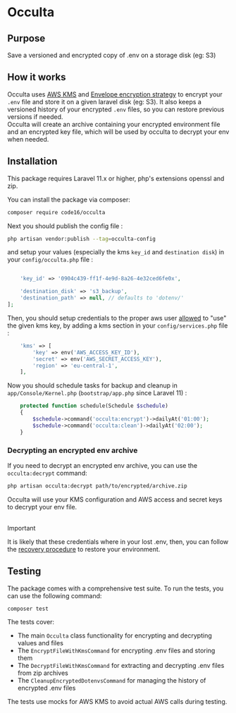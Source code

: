 # Occulta

## Purpose
Save a versioned and encrypted copy of .env on a storage disk (eg: S3)

## How it works
Occulta uses [AWS KMS](https://aws.amazon.com/kms/) and [Envelope encryption strategy](https://docs.aws.amazon.com/kms/latest/developerguide/kms-cryptography.html#enveloping) to encrypt your `.env` file and store it on a given laravel disk (eg: S3). 
It also keeps a versioned history of your encrypted `.env` files, so you can restore previous versions if needed.
<br>
Occulta will create an archive containing your encrypted environment file and an encrypted key file, which will be used by occulta to decrypt your env when needed.


## Installation
This package requires Laravel 11.x or higher, php's extensions openssl and zip.

You can install the package via composer:

```bash
composer require code16/occulta
```

Next you should publish the config file :

```bash
php artisan vendor:publish --tag=occulta-config
```

and setup your values (especially the kms `key_id` and `destination disk`) in your `config/occulta.php` file :

```php

    'key_id' => '0904c439-ff1f-4e9d-8a26-4e32ced6fe0x',

    'destination_disk' => 's3_backup',
    'destination_path' => null, // defaults to 'dotenv/'
];
```

Then, you should setup credentials to the proper aws user [allowed](https://docs.aws.amazon.com/kms/latest/developerguide/key-policies.html#key-policy-default-allow-users) to "use" the given kms key, by adding a kms section in your `config/services.php` file :

```php
    'kms' => [
        'key' => env('AWS_ACCESS_KEY_ID'),
        'secret' => env('AWS_SECRET_ACCESS_KEY'),
        'region' => 'eu-central-1',
    ],
```

Now you should schedule tasks for backup and cleanup in `app/Console/Kernel.php` (`bootstrap/app.php` since Laravel 11) :

```php
    protected function schedule(Schedule $schedule)
    {
        $schedule->command('occulta:encrypt')->dailyAt('01:00');
        $schedule->command('occulta:clean')->dailyAt('02:00');
    }
```

### Decrypting an encrypted env archive
If you need to decrypt an encrypted env archive, you can use the `occulta:decrypt` command:

```bash
php artisan occulta:decrypt path/to/encrypted/archive.zip
```

Occulta will use your KMS configuration and AWS access and secret keys to decrypt your env file.
<br><br>
> [!IMPORTANT]  
> It is likely that these credentials where in your lost .env, then, you can follow the [recovery procedure](docs/RECOVERY.md) to restore your environment.


## Testing

The package comes with a comprehensive test suite. To run the tests, you can use the following command:

```bash
composer test
```

The tests cover:

- The main `Occulta` class functionality for encrypting and decrypting values and files
- The `EncryptFileWithKmsCommand` for encrypting .env files and storing them
- The `DecryptFileWithKmsCommand` for extracting and decrypting .env files from zip archives
- The `CleanupEncryptedDotenvsCommand` for managing the history of encrypted .env files

The tests use mocks for AWS KMS to avoid actual AWS calls during testing.
